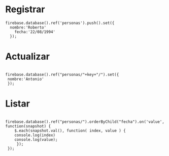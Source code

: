 # Registrar
<pre><code>firebase.database().ref('personas').push().set({
  nombre:'Roberto'
	fecha:'22/08/1994'
  });
</code></pre>

# Actualizar
<pre><code>
firebase.database().ref("personas/"+key+"/").set({
 nombre:'Antonio'
 });
</code></pre>

# Listar
<pre><code>
firebase.database().ref("personas/").orderByChild("fecha").on('value', function(snapshot) {
  	$.each(snapshot.val(), function( index, value ) {
	console.log(index)
  	console.log(value);
     });
 });
</code></pre>
 
